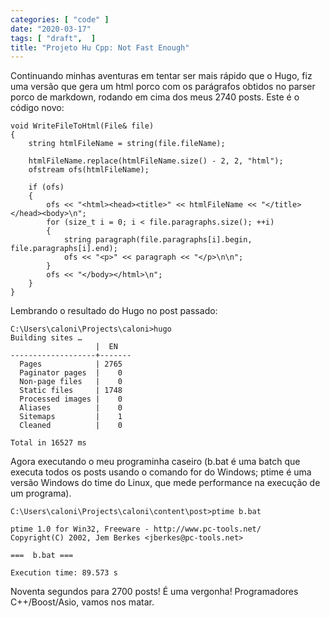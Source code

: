 ```yaml
---
categories: [ "code" ]
date: "2020-03-17"
tags: [ "draft",  ]
title: "Projeto Hu Cpp: Not Fast Enough"
---
```

Continuando minhas aventuras em tentar ser mais rápido que o Hugo, fiz uma versão que gera um html porco com os parágrafos obtidos no parser porco de markdown, rodando em cima dos meus 2740 posts. Este é o código novo:

    void WriteFileToHtml(File& file)
    {
    	string htmlFileName = string(file.fileName);
    
    	htmlFileName.replace(htmlFileName.size() - 2, 2, "html");
    	ofstream ofs(htmlFileName);
    
    	if (ofs)
    	{
    		ofs << "<html><head><title>" << htmlFileName << "</title></head><body>\n";
    		for (size_t i = 0; i < file.paragraphs.size(); ++i)
    		{
    			string paragraph(file.paragraphs[i].begin, file.paragraphs[i].end);
    			ofs << "<p>" << paragraph << "</p>\n\n";
    		}
    		ofs << "</body></html>\n";
    	}
    }

Lembrando o resultado do Hugo no post passado:

    C:\Users\caloni\Projects\caloni>hugo
    Building sites …
                       |  EN
    -------------------+-------
      Pages            | 2765
      Paginator pages  |    0
      Non-page files   |    0
      Static files     | 1748
      Processed images |    0
      Aliases          |    0
      Sitemaps         |    1
      Cleaned          |    0
    
    Total in 16527 ms

Agora executando o meu programinha caseiro (b.bat é uma batch que executa todos os posts usando o comando for do Windows; ptime é uma versão Windows do time do Linux, que mede performance na execução de um programa).

    C:\Users\caloni\Projects\caloni\content\post>ptime b.bat
    
    ptime 1.0 for Win32, Freeware - http://www.pc-tools.net/
    Copyright(C) 2002, Jem Berkes <jberkes@pc-tools.net>
    
    ===  b.bat ===
    
    Execution time: 89.573 s

Noventa segundos para 2700 posts! É uma vergonha! Programadores C++/Boost/Asio, vamos nos matar.
